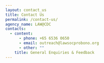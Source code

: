 ```yaml
---
layout: contact_us
title: Contact Us
permalink: /contact-us/
agency_name: LAW@CDC
contacts:
  - content:
      - phone: +65 6536 0650
      - email: outreach@lawsocprobono.org
      - other: ""
    title: General Enquiries & Feedback
---
```

